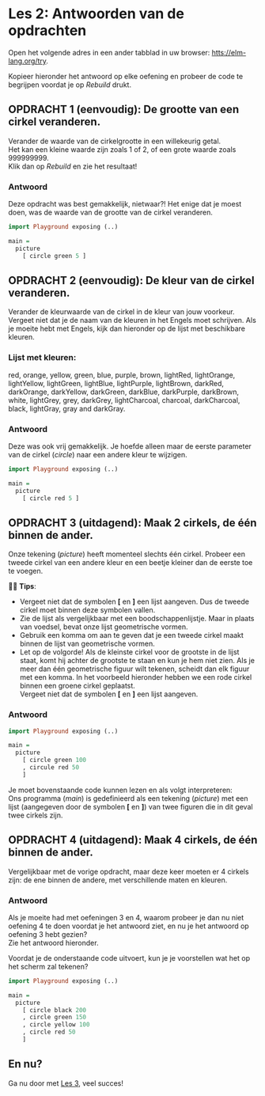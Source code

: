 # Les 2: Antwoorden van de opdrachten

Open het volgende adres in een ander tabblad in uw browser:
<a href='https://elm-lang.org/try' target='_blank'>htts://elm-lang.org/try</a>.

Kopieer hieronder het antwoord op elke oefening en
probeer de code te begrijpen voordat je op *Rebuild* drukt.  

## OPDRACHT 1 (eenvoudig): De grootte van een cirkel veranderen.

Verander de waarde van de cirkelgrootte in een willekeurig getal.  
Het kan een kleine waarde zijn zoals 1 of 2, of een grote waarde zoals 999999999.  
Klik dan op *Rebuild* en zie het resultaat!

### Antwoord

Deze opdracht was best gemakkelijk, nietwaar?! Het enige dat je moest doen, was de waarde van de grootte van de cirkel veranderen.

```haskell
import Playground exposing (..)

main =
  picture
    [ circle green 5 ]
```

## OPDRACHT 2 (eenvoudig): De kleur van de cirkel veranderen.

Verander de kleurwaarde van de cirkel in de kleur van jouw voorkeur.  
Vergeet niet dat je de naam van de kleuren in het Engels moet schrijven. Als je moeite hebt met Engels, kijk dan hieronder op de lijst met beschikbare kleuren.

### Lijst met kleuren:
red, orange, yellow, green, blue, purple, brown,
lightRed, lightOrange, lightYellow, lightGreen,
lightBlue, lightPurple, lightBrown, darkRed,
darkOrange, darkYellow, darkGreen, darkBlue,
darkPurple, darkBrown, white, lightGrey, grey,
darkGrey, lightCharcoal, charcoal, darkCharcoal,
black, lightGray, gray and darkGray.

### Antwoord

Deze was ook vrij gemakkelijk. Je hoefde alleen maar de eerste parameter van de cirkel (*circle*) naar een andere kleur te wijzigen.

```haskell
import Playground exposing (..)

main =
  picture
    [ circle red 5 ]
```

## OPDRACHT 3 (uitdagend): Maak 2 cirkels, de één binnen de ander.

Onze tekening (*picture*) heeft momenteel slechts één
cirkel. Probeer een tweede cirkel van
een andere kleur en een beetje kleiner dan de eerste toe te voegen.

👩‍🏫 __Tips__:  
- Vergeet niet dat de symbolen **[** en **]** een
lijst aangeven. Dus de tweede cirkel moet
binnen deze symbolen vallen.  
- Zie de lijst als vergelijkbaar met een boodschappenlijstje. Maar in plaats van
voedsel, bevat onze lijst geometrische vormen.  
- Gebruik een komma om aan te geven dat je een tweede cirkel maakt binnen de lijst van
geometrische vormen.  
- Let op de volgorde! Als de kleinste cirkel
voor de grootste in de lijst staat, komt hij achter de grootste te staan en kun je hem niet zien. Als je meer dan één geometrische figuur wilt tekenen,
scheidt dan elk figuur met een komma. In het voorbeeld hieronder hebben we een rode cirkel binnen een groene cirkel geplaatst.    
Vergeet niet dat de symbolen **[** en **]** een lijst aangeven.  

### Antwoord

```haskell
import Playground exposing (..)

main =
  picture
    [ circle green 100
    , circule red 50
    ]
```

Je moet bovenstaande code kunnen lezen en als volgt interpreteren:  
Ons programma (*main*) is gedefinieerd als een
tekening (*picture*) met een lijst (aangegeven
door de symbolen **[** en **]**) van twee figuren die in dit geval twee cirkels zijn.

## OPDRACHT 4 (uitdagend): Maak 4 cirkels, de één binnen de ander.

Vergelijkbaar met de vorige opdracht, maar deze keer moeten er 4 cirkels zijn: de ene binnen de andere, met verschillende maten en kleuren.

### Antwoord

Als je moeite had met oefeningen 3 en 4,
waarom probeer je dan nu niet oefening 4 te doen voordat je het antwoord ziet, en nu je het antwoord op oefening 3 hebt gezien?  
Zie het antwoord hieronder.

Voordat je de onderstaande code uitvoert, kun je je voorstellen wat het op het scherm zal tekenen?

```haskell
import Playground exposing (..)

main =
  picture
    [ circle black 200
    , circle green 150
    , circle yellow 100
    , circle red 50
    ]
```

## En nu?

Ga nu door met [Les 3](les_3.html), veel succes!

